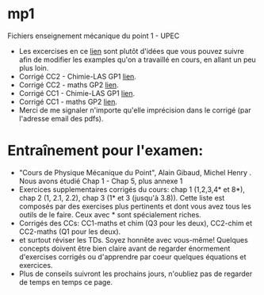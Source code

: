 # mp1
Fichiers enseignement mécanique du point 1 - UPEC
- Les excercises en ce [lien](https://github.com/felipefr/mp1/blob/main/main.pdf)  sont plutôt d'idées que vous pouvez suivre afin de modifier les examples qu'on a travaillé en cours, en allant un peu plus loin.
- Corrigé CC2 - Chimie-LAS GP1 [lien](https://github.com/felipefr/mp1/blob/main/CC2_GP1_Chim_corrige.pdf).
- Corrigé CC2 - maths GP2 [lien](https://github.com/felipefr/mp1/blob/main/CC2_GP2_maths_corrige.pdf).
- Corrigé CC1 - Chimie-LAS GP1 [lien](https://github.com/felipefr/mp1/blob/main/CC1_GP1_Chim_corrige.pdf).
- Corrigé CC1 - maths GP2 [lien](https://github.com/felipefr/mp1/blob/main/CC1_GP2_maths_corrige.pdf).
- Merci de me signaler n'importe qu'elle imprécision dans le corrigé (par l'adresse email des pdfs).

# Entraînement pour l'examen:
- "Cours de Physique Mécanique du Point", Alain Gibaud, Michel Henry . Nous avons étudié Chap 1 - Chap 5, plus annexe 1
- Exercices supplementaires corrigés du cours: chap 1 (1,2,3,4* et 8*), chap 2 (1, 2.1, 2.2), chap 3 (1* et 3 (jusqu'à 3.8)). Cette liste est composés par des exercises plus pertinents et dont vous avez tous les outils de le faire. Ceux avec * sont spécialement riches.    
- Corrigés des CCs: CC1-maths et chim (Q3 pour les deux), CC2-chim et CC2-maths (Q1 pour les deux).
- et surtout réviser les TDs. Soyez honnête avec vous-même! Quelques concepts doivent être bien claire avant de regarder énormement d'exercises corrigés ou d'apprendre par coeur quelques équations et exercices. 
- Plus de conseils suivront les prochains jours, n'oubliez pas de regarder de temps en temps ce page.
